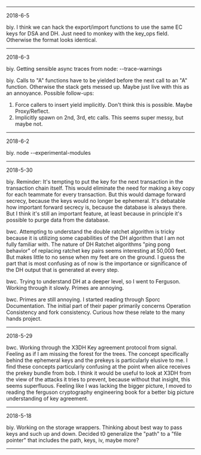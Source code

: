 ------
2018-6-5

biy. I think we can hack the export/import functions to use the same EC keys for DSA and DH.
Just need to monkey with the key_ops field.
Otherwise the format looks identical.

------
2018-6-3

biy. Getting sensible async traces from node:  --trace-warnings

biy. Calls to "A" functions have to be yielded before the next call to an "A" function.
Otherwise the stack gets messed up.
Maybe just live with this as an annoyance.
Possible follow-ups:
1. Force callers to insert yield implicitly. Don't think this is possible. Maybe Proxy/Reflect.
2. Implicitly spawn on 2nd, 3rd, etc calls. This seems super messy, but maybe not.

------
2018-6-2

biy. node --experimental-modules

------
2018-5-30

biy. Reminder: It's tempting to put the key for the next transaction in the transaction chain itself.
This would eliminate the need for making a key copy for each teammate for every transaction.
But this would damage forward secrecy, because the keys would no longer be ephemeral.
It's debatable how important forward secrecy is, because the database is always there.
But I think it's still an important feature, at least because in principle it's possible to purge data from the database.

bwc. Attempting to understand the double ratchet algorithm is tricky because it is utilizing some capabilities of the DH algorithm that I am not fully familiar with.
The nature of DH Ratchet algorithms "ping pong behavior" of replacing ratchet key pairs seems interesting at 50,000 feet. But makes little to no sense when my feet are on the ground.
I guess the part that is most confusing as of now is the importance or significance of the DH output that is generated at every step.

bwc. Trying to understand DH at a deeper level, so I went to Ferguson. Working through it slowly. Primes are annoying.

bwc. Primes are still annoying. I started reading through Sporc Documentation. The initial part of their paper primarily concerns Operation Consistency and fork consistency.
Curious how these relate to the many hands project.

------
2018-5-29

bwc. Working through the X3DH Key agreement protocol from signal.
Feeling as if I am missing the forest for the trees.
The concept specifically behind the ephemeral keys and the prekeys is particularly elusive to me.
I find these concepts particularly confusing at the point when alice receives the prekey bundle from bob.
I think it would be useful to look at X3DH from the view of the attacks it tries to prevent, because without that insight, this seems superfluous.
Feeling like I was lacking the bigger picture, I moved to reading the ferguson cryptography engineering book for a better big picture understanding of key agreement.

------
2018-5-18

biy. Working on the storage wrappers.
Thinking about best way to pass keys and such up and down.
Decided t0 generalize the "path" to a "file pointer" that includes the path, keys, iv, maybe more?

------
